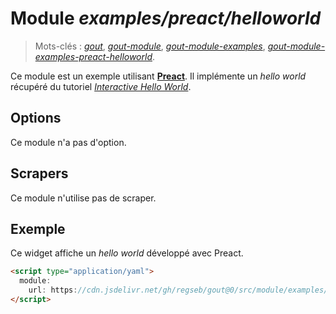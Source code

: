 # Module _examples/preact/helloworld_

> Mots-clés :
> [_gout_](https://github.com/search?q=_gout_+language%3AMarkdown&type=Code&l=Markdown),
> [_gout-module_](https://github.com/search?q=_gout-module_+language%3AMarkdown&type=Code&l=Markdown),
> [_gout-module-examples_](https://github.com/search?q=_gout-module-examples_+language%3AMarkdown&type=Code&l=Markdown),
> [_gout-module-examples-preact-helloworld_](https://github.com/search?q=_gout-module-examples-preact-helloworld_+language%3AMarkdown&type=Code&l=Markdown).

Ce module est un exemple utilisant **[Preact](https://preactjs.com/)**. Il
implémente un _hello world_ récupéré du tutoriel
[_Interactive Hello World_](https://preactjs.com/guide/v10/tutorial/#interactive-hello-world).

## Options

Ce module n'a pas d'option.

## Scrapers

Ce module n'utilise pas de scraper.

## Exemple

Ce widget affiche un _hello world_ développé avec Preact.

```html
<script type="application/yaml">
  module:
    url: https://cdn.jsdelivr.net/gh/regseb/gout@0/src/module/examples/preact/helloworld/helloworld.js
</script>
```
